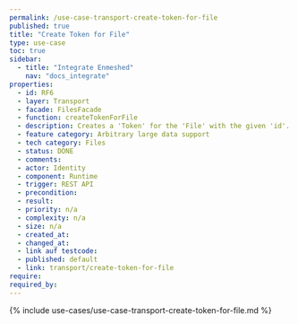 ```yaml
---
permalink: /use-case-transport-create-token-for-file
published: true
title: "Create Token for File"
type: use-case
toc: true
sidebar:
  - title: "Integrate Enmeshed"
    nav: "docs_integrate"
properties:
  - id: RF6
  - layer: Transport
  - facade: FilesFacade
  - function: createTokenForFile
  - description: Creates a 'Token' for the 'File' with the given 'id'.
  - feature category: Arbitrary large data support
  - tech category: Files
  - status: DONE
  - comments:
  - actor: Identity
  - component: Runtime
  - trigger: REST API
  - precondition:
  - result:
  - priority: n/a
  - complexity: n/a
  - size: n/a
  - created_at:
  - changed_at:
  - link auf testcode:
  - published: default
  - link: transport/create-token-for-file
require:
required_by:
---
```


{% include use-cases/use-case-transport-create-token-for-file.md %}
